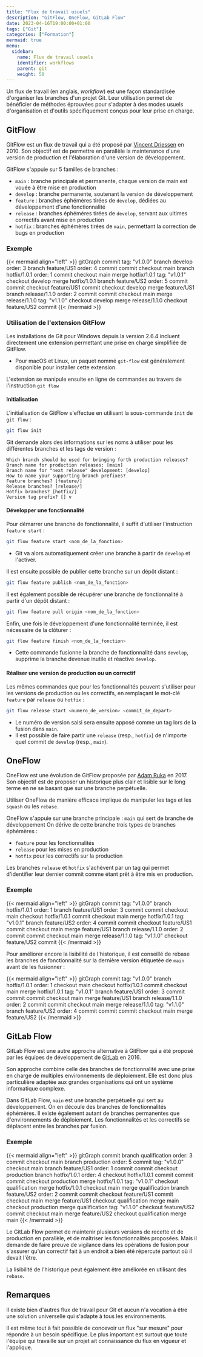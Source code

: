 ```yaml
---
title: "Flux de travail usuels"
description: "GitFlow, OneFlow, GitLab Flow"
date: 2023-04-16T19:00:00+01:00
tags: ["Git"]
categories: ["Formation"]
mermaid: true
menu:
  sidebar:
    name: Flux de travail usuels
    identifier: workflows
    parent: git
    weight: 50
---
```


Un flux de travail (en anglais, *workflow*) est une façon standardisée d'organiser les branches d'un projet Git.
Leur utilisation permet de bénéficier de méthodes éprouvées pour s'adapter à des modes usuels d'organisation et d'outils spécifiquement conçus pour leur prise en charge.

## GitFlow

GitFlow est un flux de travail qui a été proposé par [Vincent Driessen](https://nvie.com/posts/a-successful-git-branching-model/) en 2010.
Son objectif est de permettre en parallèle la maintenance d'une version de production et l'élaboration d'une version de développement.

GitFlow s'appuie sur 5 familles de branches :
  - `main` : branche principale et permanente, chaque version de main est vouée à être mise en production
  - `develop` : branche permanente, soutenant la version de développement
  - `feature` : branches éphémères tirées de `develop`, dédiées au développement d'une fonctionnalité
  - `release` : branches éphémères tirées de `develop`, servant aux ultimes correctifs avant mise en production
  - `hotfix` : branches éphémères tirées de `main`, permettant la correction de bugs en production

### Exemple

{{< mermaid align="left" >}}
    gitGraph
        commit tag: "v1.0.0"
        branch develop order: 3
        branch feature/US1 order: 4
        commit
        commit
        checkout main
        branch hotfix/1.0.1 order: 1
        commit
        checkout main
        merge hotfix/1.0.1 tag: "v1.0.1"
        checkout develop
        merge hotfix/1.0.1
        branch feature/US2 order: 5
        commit
        commit
        checkout feature/US1
        commit
        checkout develop
        merge feature/US1
        branch release/1.1.0 order: 2
        commit
        commit
        checkout main
        merge release/1.1.0 tag: "v1.1.0"
        checkout develop
        merge release/1.1.0
        checkout feature/US2
        commit
{{< /mermaid >}}

### Utilisation de l'extension GitFlow

Les installations de Git pour Windows depuis la version 2.6.4 incluent directement une extension permettant une prise en charge simplifiée de GitFlow.
  - Pour macOS et Linux, un paquet nommé `git-flow` est généralement disponible pour installer cette extension.

L'extension se manipule ensuite en ligne de commandes au travers de l'instruction `git flow`


#### Initialisation

L'initialisation de GitFlow s'effectue en utilisant la sous-commande `init` de `git flow` :
  ```bash
  git flow init
  ```

Git demande alors des informations sur les noms à utiliser pour les différentes branches et les tags de version :
  ```console
  Which branch should be used for bringing forth production releases?
  Branch name for production releases: [main]
  Branch name for "next release" development: [develop]
  How to name your supporting branch prefixes?
  Feature branches? [feature/]
  Release branches? [release/]
  Hotfix branches? [hotfix/]
  Version tag prefix? [] v
  ```

#### Développer une fonctionnalité

Pour démarrer une branche de fonctionnalité, il suffit d'utiliser l'instruction `feature start` :
  ```bash
  git flow feature start <nom_de_la_fonction>
  ```
  - Git va alors automatiquement créer une branche à partir de `develop` et l'activer.

Il est ensuite possible de publier cette branche sur un dépôt distant :
  ```bash
  git flow feature publish <nom_de_la_fonction>
  ```

Il est également possible de récupérer une branche de fonctionnalité à partir d'un dépôt distant :
  ```bash
  git flow feature pull origin <nom_de_la_fonction>
  ```

Enfin, une fois le développement d'une fonctionnalité terminée, il est nécessaire de la clôturer :
  ```bash
  git flow feature finish <nom_de_la_fonction>
  ```
  - Cette commande fusionne la branche de fonctionnalité dans `develop`, supprime la branche devenue inutile et réactive `develop`.

#### Réaliser une version de production ou un correctif

Les mêmes commandes que pour les fonctionnalités peuvent s'utiliser pour les versions de production ou les correctifs, en remplaçant le mot-clé `feature` par `release` ou `hotfix` :
  ```bash
  git flow release start <numero_de_version> <commit_de_depart>
  ```
  - Le numéro de version saisi sera ensuite apposé comme un tag lors de la fusion dans `main`.
  - Il est possible de faire partir une `release` (resp., `hotfix`) de n'importe quel commit de `develop` (resp., `main`).

## OneFlow

OneFlow est une évolution de GitFlow proposée par [Adam Ruka](https://www.endoflineblog.com/oneflow-a-git-branching-model-and-workflow) en 2017.
Son objectif est de proposer un historique plus clair et lisible sur le long terme en ne se basant que sur une branche perpétuelle.

Utiliser OneFlow de manière efficace implique de manipuler les tags et les `squash` ou les `rebase`.

OneFlow s'appuie sur une branche principale : `main` qui sert de branche de développement
On dérive de cette branche trois types de branches éphémères :
  - `feature` pour les fonctionnalités
  - `release` pour les mises en production
  - `hotfix` pour les correctifs sur la production

Les branches `release` et `hotfix` s'achèvent par un tag qui permet d'identifier leur dernier commit comme étant prêt à être mis en production.

### Exemple

{{< mermaid align="left" >}}
    gitGraph
        commit tag: "v1.0.0"
        branch hotfix/1.0.1 order: 1
        branch feature/US1 order: 3
        commit
        commit
        checkout main
        checkout hotfix/1.0.1
        commit
        checkout main
        merge hotfix/1.0.1 tag: "v1.0.1"
        branch feature/US2 order: 4
        commit
        commit
        checkout feature/US1
        commit
        checkout main
        merge feature/US1
        branch release/1.1.0 order: 2
        commit
        commit
        checkout main
        merge release/1.1.0 tag: "v1.1.0"
        checkout feature/US2
        commit
{{< /mermaid >}}

Pour améliorer encore la lisibilité de l'historique, il est conseillé de rebase les branches de fonctionnalité sur la dernière version étiquetée de `main` avant de les fusionner :

{{< mermaid align="left" >}}
    gitGraph
        commit tag: "v1.0.0"
        branch hotfix/1.0.1 order: 1
        checkout main
        checkout hotfix/1.0.1
        commit
        checkout main
        merge hotfix/1.0.1 tag: "v1.0.1"
        branch feature/US1 order: 3
        commit
        commit
        commit
        checkout main
        merge feature/US1
        branch release/1.1.0 order: 2
        commit
        commit
        checkout main
        merge release/1.1.0 tag: "v1.1.0"
        branch feature/US2 order: 4
        commit
        commit
        commit
        checkout main
        merge feature/US2
{{< /mermaid >}}

## GitLab Flow

GitLab Flow est une autre approche alternative à GitFlow qui a été proposé par les équipes de développement de [GitLab](https://about.gitlab.com/topics/version-control/what-is-gitlab-flow/) en 2016.

Son approche combine celle des branches de fonctionnalité avec une prise en charge de multiples environnements de déploiement.
Elle est donc plus particulière adaptée aux grandes organisations qui ont un système informatique complexe.

Dans GitLab Flow, `main` est une branche perpétuelle qui sert au développement. On en découle des branches de fonctionnalités éphémères.
Il existe également autant de branches permanentes que d'environnements de déploiement. Les fonctionnalités et les correctifs se déplacent entre les branches par fusion.

### Exemple

{{< mermaid align="left" >}}
    gitGraph
        commit
        branch qualification order: 3
        commit
        checkout main
        branch production order: 5
        commit tag: "v1.0.0"
        checkout main
        branch feature/US1 order: 1
        commit
        commit
        checkout production
        branch hotfix/1.0.1 order: 4
        checkout hotfix/1.0.1
        commit
        commit
        commit
        checkout production
        merge hotfix/1.0.1 tag: "v1.0.1"
        checkout qualification
        merge hotfix/1.0.1
        checkout main
        merge qualification
        branch feature/US2 order: 2
        commit
        commit
        checkout feature/US1
        commit
        checkout main
        merge feature/US1
        checkout qualification
        merge main
        checkout production
        merge qualification tag: "v1.1.0"
        checkout feature/US2
        commit
        checkout main
        merge feature/US2
        checkout qualification
        merge main
{{< /mermaid >}}

Le GitLab Flow permet de maintenir plusieurs versions de recette et de production en parallèle, et de maîtriser les fonctionnalités proposées.
Mais il demande de faire preuve de vigilance dans les opérations de fusion pour s'assurer qu'un correctif fait à un endroit a bien été répercuté partout où il devait l'être.

La lisibilité de l'historique peut également être améliorée en utilisant des `rebase`.

## Remarques

Il existe bien d'autres flux de travail pour Git et aucun n'a vocation à être une solution universelle qui s'adapte à tous les environnements.

Il est même tout à fait possible de concevoir un flux "sur mesure" pour répondre à un besoin spécifique. 
Le plus important est surtout que toute l'équipe qui travaille sur un projet ait connaissance du flux en vigueur et l'applique.
